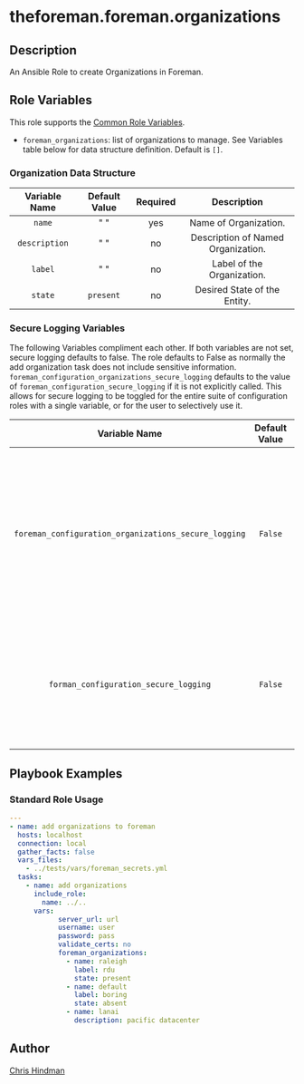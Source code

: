 # theforeman.foreman.organizations

## Description
An Ansible Role to create Organizations in Foreman.

Role Variables
--------------

This role supports the [Common Role Variables](https://github.com/theforeman/foreman-ansible-modules/blob/develop/README.md#common-role-variables).

- `foreman_organizations`: list of organizations to manage. See Variables table below for data structure definition. Default is `[]`.

### Organization Data Structure
|Variable Name|Default Value|Required|Description|
|:---:|:---:|:---:|:---:|
|`name`|" "|yes|Name of Organization.|
|`description`|" "|no|Description of Named Organization.|
|`label`|" "|no|Label of the Organization.|
|`state`|`present`|no|Desired State of the Entity.|

### Secure Logging Variables
The following Variables compliment each other.
If both variables are not set, secure logging defaults to false.
The role defaults to False as normally the add organization task does not include sensitive information.
`foreman_configuration_organizations_secure_logging` defaults to the value of `foreman_configuration_secure_logging` if it is not explicitly called. This allows for secure logging to be toggled for the entire suite of configuration roles with a single variable, or for the user to selectively use it.

|Variable Name|Default Value|Required|Description|
|:---:|:---:|:---:|:---:|
|`foreman_configuration_organizations_secure_logging`|`False`|no|Whether or not to include the sensitive Organization role tasks in the log.  Set this value to `True` if you will be providing your sensitive values from elsewhere.|
|`forman_configuration_secure_logging`|`False`|no|This variable enables secure logging as well, but is shared across multiple roles, see above.|

## Playbook Examples
### Standard Role Usage
```yaml
--- 
- name: add organizations to foreman
  hosts: localhost
  connection: local
  gather_facts: false
  vars_files: 
    - ../tests/vars/foreman_secrets.yml
  tasks:
    - name: add organizations
      include_role: 
        name: ../..
      vars: 
            server_url: url
            username: user
            password: pass
            validate_certs: no
            foreman_organizations: 
              - name: raleigh
                label: rdu
                state: present
              - name: default
                label: boring
                state: absent
              - name: lanai 
                description: pacific datacenter 
```
## Author
[Chris Hindman](https://github.com/hindman-redhat)